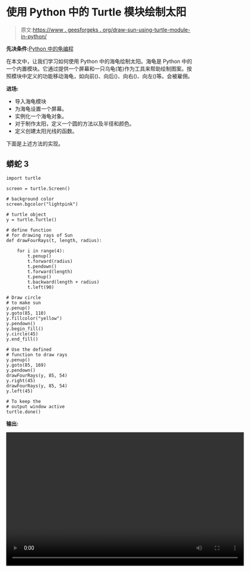 # 使用 Python 中的 Turtle 模块绘制太阳

> 原文:[https://www . geesforgeks . org/draw-sun-using-turtle-module-in-python/](https://www.geeksforgeeks.org/draw-sun-using-turtle-module-in-python/)

**先决条件:**[Python 中的龟编程](https://www.geeksforgeeks.org/turtle-programming-python/)

在本文中，让我们学习如何使用 Python 中的海龟绘制太阳。海龟是 Python 中的一个内置模块。它通过提供一个屏幕和一只乌龟(笔)作为工具来帮助绘制图案。按照模块中定义的功能移动海龟，如向前()、向后()、向右()、向左()等。会被雇佣。

**进场:**

*   导入海龟模块
*   为海龟设置一个屏幕。
*   实例化一个海龟对象。
*   对于制作太阳，定义一个圆的方法以及半径和颜色。
*   定义创建太阳光线的函数。

下面是上述方法的实现。

## 蟒蛇 3

```
import turtle

screen = turtle.Screen()

# background color
screen.bgcolor("lightpink")

# turtle object
y = turtle.Turtle()

# define function
# for drawing rays of Sun
def drawFourRays(t, length, radius):

    for i in range(4):
        t.penup()
        t.forward(radius)
        t.pendown()
        t.forward(length)
        t.penup()
        t.backward(length + radius)
        t.left(90)

# Draw circle
# to make sun
y.penup()
y.goto(85, 110)
y.fillcolor("yellow")
y.pendown()
y.begin_fill()
y.circle(45)
y.end_fill()

# Use the defined
# function to draw rays
y.penup()
y.goto(85, 169)
y.pendown()
drawFourRays(y, 85, 54)
y.right(45)
drawFourRays(y, 85, 54)
y.left(45)

# To keep the
# output window active
turtle.done()
```

**输出:**

<video class="wp-video-shortcode" id="video-488346-1" width="640" height="360" preload="metadata" controls=""><source type="video/mp4" src="https://media.geeksforgeeks.org/wp-content/uploads/20200915140355/Sun.mp4?_=1">[https://media.geeksforgeeks.org/wp-content/uploads/20200915140355/Sun.mp4](https://media.geeksforgeeks.org/wp-content/uploads/20200915140355/Sun.mp4)</video>